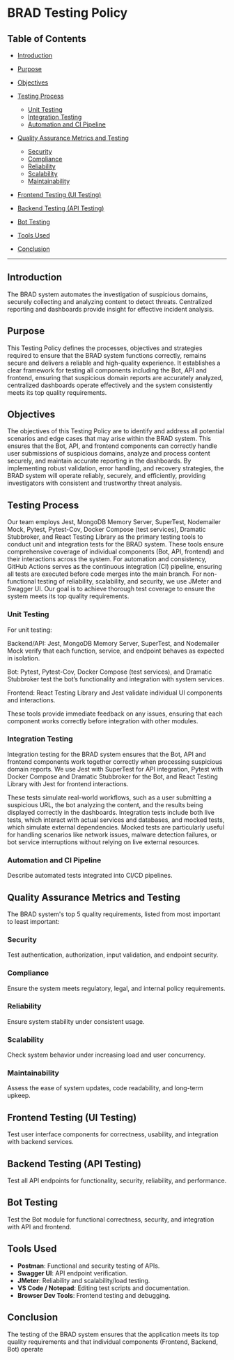 # BRAD Testing Policy

## Table of Contents

* [Introduction](#introduction)
* [Purpose](#purpose)
* [Objectives](#objectives)
* [Testing Process](#testing-process)

  * [Unit Testing](#unit-testing)
  * [Integration Testing](#integration-testing)
  * [Automation and CI Pipeline](#automation-and-ci-pipeline)
* [Quality Assurance Metrics and Testing](#quality-assurance-metrics-and-testing)

  * [Security](#security)
  * [Compliance](#compliance)
  * [Reliability](#reliability)
  * [Scalability](#scalability)
  * [Maintainability](#maintainability)
* [Frontend Testing (UI Testing)](#frontend-testing-ui-testing)
* [Backend Testing (API Testing)](#backend-testing-api-testing)
* [Bot Testing](#bot-testing)
* [Tools Used](#tools-used)
* [Conclusion](#conclusion)

---

## Introduction

The BRAD system automates the investigation of suspicious domains, securely collecting and analyzing content to detect threats. Centralized reporting and dashboards provide insight for effective incident analysis.

## Purpose

This Testing Policy defines the processes, objectives and strategies required to ensure that the BRAD system functions correctly, remains secure and delivers a reliable and high-quality experience. It establishes a clear framework for testing all components including the Bot, API and frontend, ensuring that suspicious domain reports are accurately analyzed, centralized dashboards operate effectively and the system consistently meets its top quality requirements.

## Objectives

The objectives of this Testing Policy are to identify and address all potential scenarios and edge cases that may arise within the BRAD system. This ensures that the Bot, API, and frontend components can correctly handle user submissions of suspicious domains, analyze and process content securely, and maintain accurate reporting in the dashboards. By implementing robust validation, error handling, and recovery strategies, the BRAD system will operate reliably, securely, and efficiently, providing investigators with consistent and trustworthy threat analysis.

## Testing Process
Our team employs Jest, MongoDB Memory Server, SuperTest, Nodemailer Mock, Pytest, Pytest-Cov, Docker Compose (test services), Dramatic Stubbroker, and React Testing Library as the primary testing tools to conduct unit and integration tests for the BRAD system. These tools ensure comprehensive coverage of individual components (Bot, API, frontend) and their interactions across the system. For automation and consistency, GitHub Actions serves as the continuous integration (CI) pipeline, ensuring all tests are executed before code merges into the main branch. For non-functional testing of reliability, scalability, and security, we use JMeter and Swagger UI. Our goal is to achieve thorough test coverage to ensure the system meets its top quality requirements.

### Unit Testing

For unit testing:

Backend/API: Jest, MongoDB Memory Server, SuperTest, and Nodemailer Mock verify that each function, service, and endpoint behaves as expected in isolation.

Bot: Pytest, Pytest-Cov, Docker Compose (test services), and Dramatic Stubbroker test the bot’s functionality and integration with system services.

Frontend: React Testing Library and Jest validate individual UI components and interactions.

These tools provide immediate feedback on any issues, ensuring that each component works correctly before integration with other modules.

### Integration Testing

Integration testing for the BRAD system ensures that the Bot, API and frontend components work together correctly when processing suspicious domain reports. We use Jest with SuperTest for API integration, Pytest with Docker Compose and Dramatic Stubbroker for the Bot, and React Testing Library with Jest for frontend interactions.

These tests simulate real-world workflows, such as a user submitting a suspicious URL, the bot analyzing the content, and the results being displayed correctly in the dashboards. Integration tests include both live tests, which interact with actual services and databases, and mocked tests, which simulate external dependencies. Mocked tests are particularly useful for handling scenarios like network issues, malware detection failures, or bot service interruptions without relying on live external resources.

### Automation and CI Pipeline

Describe automated tests integrated into CI/CD pipelines.

## Quality Assurance Metrics and Testing

The BRAD system's top 5 quality requirements, listed from most important to least important:

### Security

Test authentication, authorization, input validation, and endpoint security.

### Compliance

Ensure the system meets regulatory, legal, and internal policy requirements.

### Reliability

Ensure system stability under consistent usage.

### Scalability

Check system behavior under increasing load and user concurrency.

### Maintainability

Assess the ease of system updates, code readability, and long-term upkeep.

## Frontend Testing (UI Testing)

Test user interface components for correctness, usability, and integration with backend services.

## Backend Testing (API Testing)

Test all API endpoints for functionality, security, reliability, and performance.

## Bot Testing

Test the Bot module for functional correctness, security, and integration with API and frontend.

## Tools Used

* **Postman**: Functional and security testing of APIs.
* **Swagger UI**: API endpoint verification.
* **JMeter**: Reliability and scalability/load testing.
* **VS Code / Notepad**: Editing test scripts and documentation.
* **Browser Dev Tools**: Frontend testing and debugging.

## Conclusion

The testing of the BRAD system ensures that the application meets its top quality requirements and that individual components (Frontend, Backend, Bot) operate
